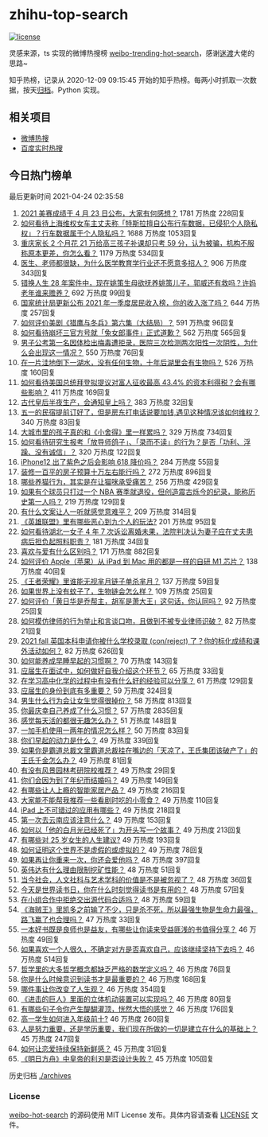 # zhihu-top-search

[![license](https://img.shields.io/github/license/Arrackisarookie/zhihu-top-search)](https://github.com/Arrackisarookie/zhihu-top-search/blob/master/LICENSE)

灵感来源，ts 实现的微博热搜榜 [weibo-trending-hot-search](https://github.com/justjavac/weibo-trending-hot-search)，感谢[迷渡](https://github.com/justjavac)大佬的思路~

知乎热榜，记录从 2020-12-09 09:15:45 开始的知乎热榜。每两小时抓取一次数据，按天[归档](./archives)。Python 实现。

## 相关项目
+ [微博热搜](https://github.com/Arrackisarookie/weibo-hot-search)
+ [百度实时热搜](https://github.com/Arrackisarookie/baidu-hot-search)

## 今日热门榜单

<!-- Rank Begin -->

最后更新时间 2021-04-24 02:35:58

1. [2021 美赛成绩于 4 月 23 日公布，大家有何感想？](https://www.zhihu.com/question/455663200) 1781 万热度 228回复
1. [如何看待上海维权女车主丈夫称「特斯拉擅自公布行车数据，已侵犯个人隐私权」？行车数据属于个人隐私吗？](https://www.zhihu.com/question/456075339) 1688 万热度 1053回复
1. [重庆家长 2 个月花 21 万给高三孩子补课却只考 59 分，认为被骗，机构不服称原本更差，你怎么看？](https://www.zhihu.com/question/455913315) 1179 万热度 534回复
1. [医生、老师都很缺，为什么医学教育学行业还不愿意多招人？](https://www.zhihu.com/question/455946878) 906 万热度 343回复
1. [错换人生 28 年案件中，现在姚策生母欲抚养姚策儿子，郭威还有救吗？许妈老年谁来赡养？](https://www.zhihu.com/question/455920156) 692 万热度 99回复
1. [国家统计局更新公布 2021 年一季度居民收入榜，你的收入涨了吗？](https://www.zhihu.com/question/456085954) 644 万热度 257回复
1. [如何评价美剧《猎鹰与冬兵》第六集（大结局）？](https://www.zhihu.com/question/456138138) 591 万热度 96回复
1. [如何看待崩坏三官方号就「兔女郎事件」正式道歉？](https://www.zhihu.com/question/455995309) 562 万热度 565回复
1. [男子公考第一名因体检出梅毒遭拒录，医院三次检测两次阳性一次阴性，为什么会出现这一情况？](https://www.zhihu.com/question/456145202) 550 万热度 76回复
1. [在一片洼地倒下一湖水，没有任何生物，十年后湖里会有生物吗？](https://www.zhihu.com/question/455641279) 526 万热度 160回复
1. [如何看待美国总统拜登拟提议对富人征收最高 43.4% 的资本利得税？会有哪些影响？](https://www.zhihu.com/question/456062682) 411 万热度 169回复
1. [古代皇后半夜生产，会通知皇上吗？](https://www.zhihu.com/question/455204116) 383 万热度 32回复
1. [五一的民宿提前订好了，但是房东打电话说要加钱,遇见这种情况该如何维权？](https://www.zhihu.com/question/453844788) 340 万热度 83回复
1. [大城市里的孩子真的和《小舍得》里一样累吗？](https://www.zhihu.com/question/455699208) 329 万热度 734回复
1. [如何看待研究生报考「放导师鸽子」、「录而不读」的行为？是否「功利、浮躁、没有诚信」？](https://www.zhihu.com/question/455928742) 320 万热度 122回复
1. [iPhone12 出了紫色之后会影响 618 降价吗？](https://www.zhihu.com/question/455722908) 284 万热度 55回复
1. [装修一百平的房子预算十万左右能行吗？](https://www.zhihu.com/question/382784210) 272 万热度 896回复
1. [哪些养猫行为，其实是在让猫咪承受痛苦？](https://www.zhihu.com/question/420597938) 256 万热度 429回复
1. [如果有个球员只打过一个 NBA 赛季就退役，但创造震古烁今的纪录，能称历史第一人吗？](https://www.zhihu.com/question/452486283) 219 万热度 129回复
1. [有什么文案让人一听就感觉意难平？](https://www.zhihu.com/question/441983902) 209 万热度 314回复
1. [《英雄联盟》里有哪些恶心到九个人的玩法?](https://www.zhihu.com/question/454442754) 201 万热度 95回复
1. [如何看待湖北一女子 4 年 7 次诉讼离婚未果，法院判决认为妻子应在丈夫患病后担负起照料职责？](https://www.zhihu.com/question/456094188) 181 万热度 34回复
1. [喜欢与爱有什么区别吗？](https://www.zhihu.com/question/453234065) 171 万热度 882回复
1. [如何评价 Apple（苹果）从 iPad 到 Mac 用的都是一样的自研 M1 芯片？](https://www.zhihu.com/question/455756351) 138 万热度 40回复
1. [《王者荣耀》里谁能无视芈月链子单杀芈月？](https://www.zhihu.com/question/454757365) 137 万热度 59回复
1. [如果世界上没有蚊子了，生物链会怎么样？](https://www.zhihu.com/question/455684030) 109 万热度 25回复
1. [如何评价「黄日华是乔帮主，胡军是萧大王」这句话，你认同吗？](https://www.zhihu.com/question/455951976) 92 万热度 25回复
1. [如何模仿律师的行为举止和言谈口吻，且做到不被专业律师识破？](https://www.zhihu.com/question/454476477) 82 万热度 21回复
1. [2021 fall 英国本科申请你被什么学校录取 (con/reject) 了？你的标化成绩和课外活动如何？](https://www.zhihu.com/question/355593852) 82 万热度 626回复
1. [如何能养成早睡早起的习惯啊？](https://www.zhihu.com/question/453013083) 70 万热度 143回复
1. [应届生在面试中，如何做好自我介绍这个环节？](https://www.zhihu.com/question/22258620) 65 万热度 33回复
1. [在学习高中化学的过程中有没有什么好的经验可以分享？](https://www.zhihu.com/question/24675703) 61 万热度 129回复
1. [应届生的身份到底有多重要？](https://www.zhihu.com/question/386115358) 59 万热度 324回复
1. [男生什么行为会让女生觉得很掉价？](https://www.zhihu.com/question/444620467) 58 万热度 813回复
1. [你最庆幸自己养成了什么习惯？](https://www.zhihu.com/question/393200731) 57 万热度 2835回复
1. [感觉每天活的都很无趣怎么办？](https://www.zhihu.com/question/455147399) 51 万热度 148回复
1. [一加手机使用一两年的情况怎么样？](https://www.zhihu.com/question/284017728) 50 万热度 83回复
1. [你们早起的动力是什么？](https://www.zhihu.com/question/452919710) 49 万热度 339回复
1. [如果你是霸道总裁文里霸道总裁挂在嘴边的「天凉了，王氏集团该破产了」的王氏千金怎么办？](https://www.zhihu.com/question/408494360) 49 万热度 81回复
1. [有没有风景园林考研院校推荐？](https://www.zhihu.com/question/453390396) 49 万热度 29回复
1. [你们会因为到了年纪而结婚吗？](https://www.zhihu.com/question/452157518) 49 万热度 149回复
1. [有哪些让人上瘾的智能家居产品？](https://www.zhihu.com/question/389316804) 49 万热度 216回复
1. [大家能不能帮我推荐一些看剧时吃的小零食？](https://www.zhihu.com/question/447079667) 49 万热度 110回复
1. [iPad 上不可错过的应用有哪些？](https://www.zhihu.com/question/19671759) 49 万热度 218回复
1. [第一次去云南应该注意什么？](https://www.zhihu.com/question/416394405) 49 万热度 153回复
1. [如何以「他的白月光已经死了」为开头写一个故事？](https://www.zhihu.com/question/435179014) 49 万热度 213回复
1. [有哪些对 25 岁女生的人生建议?](https://www.zhihu.com/question/447599541) 49 万热度 193回复
1. [如何证明这个世界不是虚假的或虚拟的？](https://www.zhihu.com/question/454501719) 49 万热度 78回复
1. [如果再让你重来一次，你还会爱他吗？](https://www.zhihu.com/question/453561277) 48 万热度 397回复
1. [英伟达有什么理由限制挖矿性能？](https://www.zhihu.com/question/455344328) 48 万热度 51回复
1. [当今社会，人文社科与艺术学科的价值是不是被忽视了？](https://www.zhihu.com/question/455760719) 48 万热度 36回复
1. [今天是世界读书日，你在什么时刻觉得读书是有用的？](https://www.zhihu.com/question/456081483) 48 万热度 57回复
1. [在小组合作中拒绝交出源代码合适吗？](https://www.zhihu.com/question/456100965) 48 万热度 59回复
1. [《海贼王》里凯多之前输了不少，只是杀不死，所以最强生物是生命力最强，路飞赢了也合理吗？](https://www.zhihu.com/question/454631871) 47 万热度 33回复
1. [一本好书既是良师也是益友，有哪些让你读来受益匪浅的书值得分享？](https://www.zhihu.com/question/455779508) 46 万热度 49回复
1. [如果喜欢一个人很久，不确定对方是否喜欢自己，应该继续坚持下去吗？](https://www.zhihu.com/question/453056300) 46 万热度 514回复
1. [哲学里的大多哲学概念都缺乏严格的数学定义吗？](https://www.zhihu.com/question/455229246) 46 万热度 76回复
1. [你是什么时候意识到读书才是最重要的？](https://www.zhihu.com/question/454344106) 46 万热度 168回复
1. [哪件事让你改变了人生观？](https://www.zhihu.com/question/450690102) 46 万热度 354回复
1. [《进击的巨人》里面的立体机动装置可以实现吗？](https://www.zhihu.com/question/35230769) 46 万热度 80回复
1. [有哪些句子令你产生醍醐灌顶，恍然大悟的感觉？](https://www.zhihu.com/question/453352569) 46 万热度 176回复
1. [高一学生如何进入年级前十?](https://www.zhihu.com/question/426078063) 46 万热度 260回复
1. [人是努力重要，还是学历重要，我们现在所做的一切是建立在什么的基础上？](https://www.zhihu.com/question/454225831) 45 万热度 247回复
1. [如何让恋爱持续保持新鲜感？](https://www.zhihu.com/question/449815293) 45 万热度 31回复
1. [《明日方舟》中皇帝的利刃是否设计失败？](https://www.zhihu.com/question/456117760) 45 万热度 105回复
<!-- Rank End -->

历史归档 [./archives](./archives)

### License

[weibo-hot-search](https://github.com/Arrackisarookie/zhihu-top-search) 的源码使用 MIT License 发布。具体内容请查看 [LICENSE](./LICENSE) 文件。

